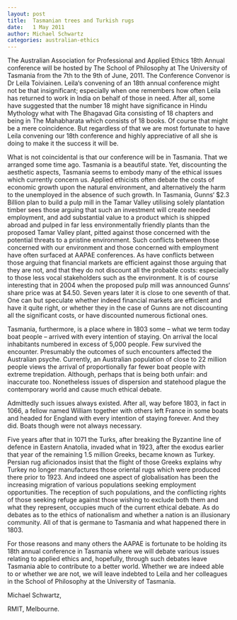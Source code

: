 ```yaml
---
layout: post
title:  Tasmanian trees and Turkish rugs
date:   1 May 2011
author: Michael Schwartz 
categories: australian-ethics
---
```


The Australian Association for Professional and Applied Ethics 18th Annual conference will be hosted by The School of Philosophy at The University of Tasmania from the 7th to the 9th of June, 2011. The Conference Convenor is Dr Leila Toiviainen. Leila‘s convening of an 18th annual conference might not be that insignificant; especially when one remembers how often Leila has returned to work in India on behalf of those in need. After all, some have suggested that the number 18 might have significance in Hindu Mythology what with The Bhagavad Gita consisting of 18 chapters and being in The Mahabharata which consists of 18 books. Of course that might be a mere coincidence. But regardless of that we are most fortunate to have Leila convening our 18th conference and highly appreciative of all she is doing to make it the success it will be.

What is not coincidental is that our conference will be in Tasmania. That we arranged some time ago. Tasmania is a beautiful state. Yet, discounting the aesthetic aspects, Tasmania seems to embody many of the ethical issues which currently concern us. Applied ethicists often debate the costs of economic growth upon the natural environment, and alternatively the harm to the unemployed in the absence of such growth. In Tasmania, Gunns‘ $2.3 Billion plan to build a pulp mill in the Tamar Valley utilising solely plantation timber sees those arguing that such an investment will create needed employment, and add substantial value to a product which is shipped abroad and pulped in far less environmentally friendly plants than the proposed Tamar Valley plant, pitted against those concerned with the potential threats to a pristine environment. Such conflicts between those concerned with our environment and those concerned with employment have often surfaced at AAPAE conferences. As have conflicts between those arguing that financial markets are efficient against those arguing that they are not, and that they do not discount all the probable costs: especially to those less vocal stakeholders such as the environment. It is of course interesting that in 2004 when the proposed pulp mill was announced Gunns‘ share price was at $4.50. Seven years later it is close to one seventh of that. One can but speculate whether indeed financial markets are efficient and have it quite right, or whether they in the case of Gunns are not discounting all the significant costs, or have discounted numerous fictional ones.

Tasmania, furthermore, is a place where in 1803 some – what we term today boat people – arrived with every intention of staying. On arrival the local inhabitants numbered in excess of 5,000 people. Few survived the encounter. Presumably the outcomes of such encounters affected the Australian psyche. Currently, an Australian population of close to 22 million people views the arrival of proportionally far fewer boat people with extreme trepidation. Although, perhaps that is being both unfair: and inaccurate too. Nonetheless issues of dispersion and statehood plague the contemporary world and cause much ethical debate.

Admittedly such issues always existed. After all, way before 1803, in fact in 1066, a fellow named William together with others left France in some boats and headed for England with every intention of staying forever. And they did. Boats though were not always necessary.

Five years after that in 1071 the Turks, after breaking the Byzantine line of defence in Eastern Anatolia, invaded what in 1923, after the exodus earlier that year of the remaining 1.5 million Greeks, became known as Turkey. Persian rug aficionados insist that the flight of those Greeks explains why Turkey no longer manufactures those oriental rugs which were produced there prior to 1923. And indeed one aspect of globalisation has been the increasing migration of various populations seeking employment opportunities. The reception of such populations, and the conflicting rights of those seeking refuge against those wishing to exclude both them and what they represent, occupies much of the current ethical debate. As do debates as to the ethics of nationalism and whether a nation is an illusionary community. All of that is germane to Tasmania and what happened there in 1803.

For those reasons and many others the AAPAE is fortunate to be holding its 18th annual conference in Tasmania where we will debate various issues relating to applied ethics and, hopefully, through such debates leave Tasmania able to contribute to a better world. Whether we are indeed able to or whether we are not, we will leave indebted to Leila and her colleagues in the School of Philosophy at the University of Tasmania.

Michael Schwartz,

RMIT, Melbourne.
